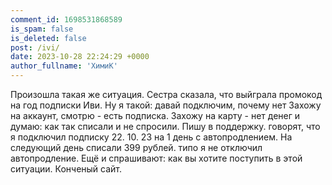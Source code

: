 ```yaml
---
comment_id: 1698531868589
is_spam: false
is_deleted: false
post: /ivi/
date: 2023-10-28 22:24:29 +0000
author_fullname: 'ХимиК'
---
```


Произошла такая же ситуация. Сестра сказала, что выйграла промокод на год подписки Иви. Ну я такой: давай подключим, почему нет Захожу на аккаунт, смотрю - есть подписка. Захожу на карту - нет денег и думаю: как так списали и не спросили. Пишу в поддержку. говорят, что я подключил подписку 22. 10. 23 на 1 день с автопродлением. На следующий день списали 399 рублей. типо я не отключил автопродление. Ещё и спрашивают: как вы хотите поступить в этой ситуации. Конченый сайт.
